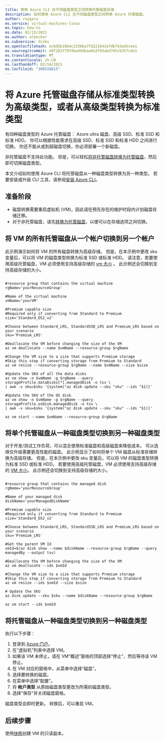 ```yaml
---
title: 使用 Azure CLI 在不同磁盘类型之间转换托管磁盘存储
description: 如何使用 Azure CLI 在不同磁盘类型之间转换 Azure 托管磁盘。
author: roygara
ms.service: virtual-machines-linux
ms.topic: how-to
ms.date: 02/13/2021
ms.author: albecker
ms.subservice: disks
ms.openlocfilehash: ec6d5b10b4c2336ba7fd221b43a7dbf43ed5cee1
ms.sourcegitcommit: e972837797dbad9dbaa01df93abd745cb357cde1
ms.translationtype: MT
ms.contentlocale: zh-CN
ms.lasthandoff: 02/14/2021
ms.locfileid: "100516815"
---
```

# <a name="convert-azure-managed-disks-storage-from-standard-to-premium-or-premium-to-standard"></a>将 Azure 托管磁盘存储从标准类型转换为高级类型，或者从高级类型转换为标准类型

有四种磁盘类型的 Azure 托管磁盘： Azure ultra 磁盘、高级 SSD、标准 SSD 和标准 HDD。 你可以根据性能需求在高级 SSD、标准 SSD 和标准 HDD 之间进行切换。 你还不能从或到超磁盘切换，你必须部署一个新磁盘。

非托管磁盘不支持此功能。 但是，可以轻松[将非托管磁盘转换为托管磁盘](convert-unmanaged-to-managed-disks.md)，然后即可切换磁盘类型。

本文介绍如何使用 Azure CLI 将托管磁盘从一种磁盘类型转换为另一种类型。 若要安装或升级 CLI 工具，请参阅[安装 Azure CLI](/cli/azure/install-azure-cli)。

## <a name="before-you-begin"></a>准备阶段

* 磁盘转换需要重启虚拟机 (VM)，因此请在预先存在的维护时段内计划磁盘存储迁移。
* 对于非托管磁盘，请先[转换为托管磁盘](convert-unmanaged-to-managed-disks.md)，以便可以在存储选项之间切换。


## <a name="switch-all-managed-disks-of-a-vm-between-from-one-account-to-another"></a>将 VM 的所有托管磁盘从一个帐户切换到另一个帐户

此示例演示如何将 VM 的所有磁盘转换为高级存储。 但是，在本示例中更改 sku 变量后，可以将 VM 的磁盘类型转换为标准 SSD 或标准 HDD。 请注意，若要使用高级托管磁盘，VM 必须使用支持高级存储的 [vm 大小](../sizes.md) 。 此示例还会切换到支持高级存储的大小。

 ```azurecli

#resource group that contains the virtual machine
rgName='yourResourceGroup'

#Name of the virtual machine
vmName='yourVM'

#Premium capable size 
#Required only if converting from Standard to Premium
size='Standard_DS2_v2'

#Choose between Standard_LRS, StandardSSD_LRS and Premium_LRS based on your scenario
sku='Premium_LRS'

#Deallocate the VM before changing the size of the VM
az vm deallocate --name $vmName --resource-group $rgName

#Change the VM size to a size that supports Premium storage 
#Skip this step if converting storage from Premium to Standard
az vm resize --resource-group $rgName --name $vmName --size $size

#Update the SKU of all the data disks 
az vm show -n $vmName -g $rgName --query storageProfile.dataDisks[*].managedDisk -o tsv \
 | awk -v sku=$sku '{system("az disk update --sku "sku" --ids "$1)}'

#Update the SKU of the OS disk
az vm show -n $vmName -g $rgName --query storageProfile.osDisk.managedDisk -o tsv \
| awk -v sku=$sku '{system("az disk update --sku "sku" --ids "$1)}'

az vm start --name $vmName --resource-group $rgName

```
## <a name="switch-individual-managed-disks-from-one-disk-type-to-another"></a>将单个托管磁盘从一种磁盘类型切换到另一种磁盘类型

对于开发/测试工作负荷，可以混合使用标准磁盘和高级磁盘来降低成本。 可以选择仅升级需要更高性能的磁盘。 此示例显示了如何将单个 VM 磁盘从标准存储转换为高级存储。 但是，在本示例中更改 sku 变量后，可以将 VM 的磁盘类型转换为标准 SSD 或标准 HDD。 若要使用高级托管磁盘，VM 必须使用支持高级存储的 [VM 大小](../sizes.md)。 此示例还会切换到支持高级存储的大小。

 ```azurecli

#resource group that contains the managed disk
rgName='yourResourceGroup'

#Name of your managed disk
diskName='yourManagedDiskName'

#Premium capable size 
#Required only if converting from Standard to Premium
size='Standard_DS2_v2'

#Choose between Standard_LRS, StandardSSD_LRS and Premium_LRS based on your scenario
sku='Premium_LRS'

#Get the parent VM Id 
vmId=$(az disk show --name $diskName --resource-group $rgName --query managedBy --output tsv)

#Deallocate the VM before changing the size of the VM
az vm deallocate --ids $vmId 

#Change the VM size to a size that supports Premium storage 
#Skip this step if converting storage from Premium to Standard
az vm resize --ids $vmId --size $size

# Update the SKU
az disk update --sku $sku --name $diskName --resource-group $rgName 

az vm start --ids $vmId 
```

## <a name="switch-managed-disks-from-one-disk-type-to-another"></a>将托管磁盘从一种磁盘类型切换到另一种磁盘类型

执行以下步骤：

1. 登录到 [Azure 门户](https://portal.azure.com)。
2. 在“虚拟机”列表中选择 VM。
3. 如果该 VM 未停止，请在 VM“概述”窗格的顶部选择“停止”，然后等待该 VM 停止。 
4. 在 VM 对应的窗格中，从菜单中选择“磁盘”。
5. 选择要转换的磁盘。
6. 在菜单中选择“配置”。
7. 将 **帐户类型** 从原始磁盘类型更改为所需的磁盘类型。
8. 选择“保存”并关闭磁盘窗格。

磁盘类型会即时更新。 转换后，可以重启 VM。

## <a name="next-steps"></a>后续步骤

使用[快照](snapshot-copy-managed-disk.md)创建 VM 的只读副本。